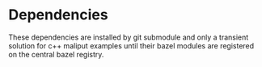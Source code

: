 # Dependencies

These dependencies are installed by git submodule and only a transient
solution for c++ maliput examples until their bazel modules are
registered on the central bazel registry.
